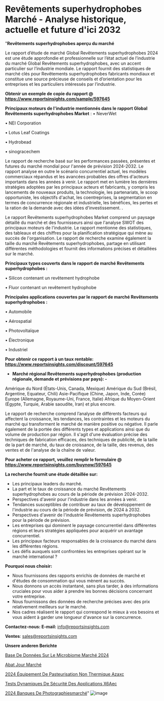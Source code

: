 # Revêtements superhydrophobes Marché - Analyse historique, actuelle et future d'ici 2032

"<strong>Revêtements superhydrophobes aperçu du marché</strong>

Le rapport d’étude de marché Global Revêtements superhydrophobes 2024 est une étude approfondie et professionnelle sur l’état actuel de l’industrie du marché Global Revêtements superhydrophobes, avec un accent particulier sur l’industrie mondiale. Le rapport fournit des statistiques de marché clés pour Revêtements superhydrophobes fabricants mondiaux et constitue une source précieuse de conseils et d’orientation pour les entreprises et les particuliers intéressés par l’industrie.

<strong>Obtenir un exemple de copie du rapport @ <a href=https://www.reportsinsights.com/sample/597645>https://www.reportsinsights.com/sample/597645</a></strong>

<strong>Principaux moteurs de l'industrie mentionnés dans le rapport Global Revêtements superhydrophobes Market</strong> :
• NeverWet

• NEI Corporation

• Lotus Leaf Coatings

• Hydrobead

• sinogracechem

Le rapport de recherche basé sur les performances passées, présentes et futures du marché mondial pour l'année de prévision 2024-2032. Le rapport analyse en outre le scénario concurrentiel actuel, les modèles commerciaux répandus et les avancées probables des offres d'acteurs importants dans les années à venir. Le rapport met en lumière les dernières stratégies adoptées par les principaux acteurs et fabricants, y compris les lancements de nouveaux produits, la technologie, les partenariats, le scoop opportuniste, les objectifs d'achat, les coentreprises, la segmentation en termes de concurrence régionale et industrielle, les bénéfices, les pertes et la ration de la demande avec des idées d'investissement. .

Le rapport Revêtements superhydrophobes Market comprend un paysage détaillé du marché et des fournisseurs ainsi que l'analyse SWOT des principaux moteurs de l'industrie. Le rapport mentionne des statistiques, des tableaux et des chiffres pour la planification stratégique qui mène au succès de l'organisation. Le rapport de recherche examine également la taille du marché Revêtements superhydrophobes, partage en utilisant différentes méthodologies et fournit des informations précises et détaillées sur le marché.

<strong>Principaux types couverts dans le rapport de marché Revêtements superhydrophobes :</strong>

• Silicon contenant un revêtement hydrophobe

• Fluor contenant un revêtement hydrophobe

<strong>Principales applications couvertes par le rapport de marché Revêtements superhydrophobes :</strong>

• Automobile

• Aérospatial

• Photovoltaïque

• Électronique

• Industriel

<strong>Pour obtenir ce rapport à un taux rentable: <a href=https://www.reportsinsights.com/discount/597645>https://www.reportsinsights.com/discount/597645</a></strong>
<ul>
  <li><strong>Marché régional Revêtements superhydrophobes (production régionale, demande et prévisions par pays): -</strong></li>
</ul>
Amérique du Nord (États-Unis, Canada, Mexique)
Amérique du Sud (Brésil, Argentine, Equateur, Chili)
Asie-Pacifique (Chine, Japon, Inde, Corée)
Europe (Allemagne, Royaume-Uni, France, Italie)
Afrique du Moyen-Orient (Égypte, Turquie, Arabie saoudite, Iran) et plus encore.

Le rapport de recherche comprend l’analyse de différents facteurs qui affectent la croissance, les tendances, les contraintes et les moteurs du marché qui transforment le marché de manière positive ou négative. Il parle également de la portée des différents types et applications ainsi que du volume de production par région. Il s'agit d'une évaluation précise des techniques de fabrication efficaces, des techniques de publicité, de la taille de la part de marché, du taux de croissance, de la taille, des revenus, des ventes et de l'analyse de la chaîne de valeur.

<strong>Pour acheter ce rapport, veuillez remplir le formulaire @   <a href=https://www.reportsinsights.com/buynow/597645>https://www.reportsinsights.com/buynow/597645</a></strong>

<strong>La recherche fournit une étude détaillée sur:</strong>
<ul>
  <li>Les principaux leaders du marché.</li>
  <li>La part et le taux de croissance du marché Revêtements superhydrophobes au cours de la période de prévision 2024-2032.</li>
  <li>Perspectives d'avenir pour l'industrie dans les années à venir.</li>
  <li>Tendances susceptibles de contribuer au taux de développement de l'industrie au cours de la période de prévision, de 2024 à 2032.</li>
  <li>Perspectives d'avenir de l'industrie Revêtements superhydrophobes pour la période de prévision.</li>
  <li>Les entreprises qui dominent le paysage concurrentiel dans différentes régions et leurs stratégies appliquées pour acquérir un avantage concurrentiel.</li>
  <li>Les principaux facteurs responsables de la croissance du marché dans les différentes régions.</li>
  <li>Les défis auxquels sont confrontées les entreprises opérant sur le marché international ?</li>
</ul>
<strong>Pourquoi nous choisir:</strong>
<ul>
  <li>Nous fournissons des rapports enrichis de données de marché et d'études de consommation qui vous mènent au succès.</li>
  <li>Nous donnons un accès instantané, sans plus tarder, à des informations cruciales pour vous aider à prendre les bonnes décisions concernant votre entreprise.</li>
  <li>Nous fournissons des données de recherche précises avec des prix relativement meilleurs sur le marché.</li>
  <li>Nos cadres réalisent le rapport qui correspond le mieux à vos besoins et vous aident à garder une longueur d'avance sur la concurrence.</li>
</ul>
<strong>Contactez-nous:
</strong><strong>E-mail:</strong> <a href=mailto:info@reportsinsights.com>info@reportsinsights.com</a>

<strong>Ventes</strong>: <a href=mailto:sales@reportsinsights.com>sales@reportsinsights.com</a>

<strong>Unsere anderen Berichte</strong>

<a href=https://www.linkedin.com/pulse/base-de-données-sur-le-microbiome-marché-c1duc/>Base De Données Sur Le Microbiome Marché 2024</a>

<a href=https://www.linkedin.com/pulse/abat-jour-march%C3%A9-2024-taille-part-tendance-0j8vc/>Abat Jour Marché</a>

<a href=https://www.linkedin.com/pulse/2024-équipement-de-pasteurisation-non-thermique-azaxc/>2024 Équipement De Pasteurisation Non Thermique Azaxc</a>

<a href=https://www.linkedin.com/pulse/tests-dynamiques-de-sécurité-des-applications-x6aec/>Tests Dynamiques De Sécurité Des Applications X6Aec</a>

<a href=https://www.linkedin.com/pulse/2024-banques-de-photographiesmarch%C3%A9-domaines-0q03c/>2024 Banques De Photographiesmarché</a>"
![image](https://github.com/gayatrid12/RItrends/assets/158473851/7cf15cea-952b-4e6d-9f5e-a391e443756c)
